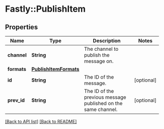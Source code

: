 # Fastly::PublishItem

## Properties

| Name | Type | Description | Notes |
| ---- | ---- | ----------- | ----- |
| **channel** | **String** | The channel to publish the message on. |  |
| **formats** | [**PublishItemFormats**](PublishItemFormats.md) |  |  |
| **id** | **String** | The ID of the message. | [optional] |
| **prev_id** | **String** | The ID of the previous message published on the same channel. | [optional] |

[[Back to API list]](../../README.md#endpoints) [[Back to README]](../../README.md)


